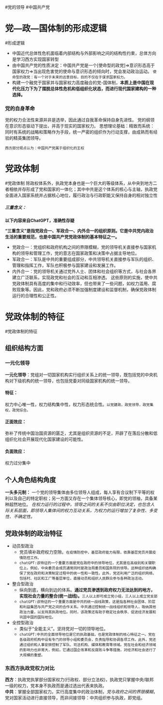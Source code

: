 #党的领导 #中国共产党
# 党—政—国体制的形成逻辑
#形成逻辑
- 中国近代总体性危机面临着内部结构与外部影响之间的结构性约束，总体方向是学习西方实现国家转型
- 由中国共产党的性质决定：中国共产党是一个[使命型的政党]=>意识形态高于国家权力=>当出现危害党的使命与意识形态的倾向时，党会发动政治运动。
`使命型的政党：有一个对于未来的远景目标，目的不仅在于谋求国家权力。`
- 构建一个融党于国家并与国家权力高度融合的党-国体制，**本质上是中国在现代化压力下为了摆脱总体性危机和低组织化状态，而进行现代国家建构的一种选择。**
### 党的自身革命
党的权力合法性来源并非是选举，因此通过自我革命保持自身先进性。
党的纲领在意识形态驱动下提出，并高于现实的国家权力。
思想理论基础：精致而系统：同时有系统的战略和策略作为手段，统一严密的组织作为行动支撑，由成熟而有经验的精英集团领导。

`西方部分观点认为：中国共产党属于组织化的王权`
# 党政体制
#党政体制
除政权体系外，执政党本身也是一个巨大的等级体系，从中央到地方二者相依并存形成了党和国家的一体化；其中中共是这个体系的核心与主轴，执政党全面进入国家系统并占据核心地位，履行政治与行政职能又保持自身的相对独立性
##### 三重含义：
**以下内容来自ChatGPT，准确性存疑**

**“三重含义”是指党政合一、军政合一、内外合一的组织原则。它是中共党内政治生活的重要规范，也是中国共产党党政体制的基本特征之一。**
- 党政合一：党组织和政府机构之间的界限模糊，党的领导机关直接参与国家机构的领导和管理工作，党的意志在国家政策和决策中占据主导地位。
- 军政合一：军队是中共的重要组成部分，中共领导机关直接参与军队的组织、管理和指挥工作，军队也积极参与国家建设和发展工作。
- 内外合一：党的领导机关通过党外人士、团体和社会组织等方式，与社会各界建立广泛联系，实现政党和社会的互动和互相渗透。
这些原则的实施，使中共党政体制具有高度的集中和行动效率，但也带来了一些问题，如权力滥用、腐败现象等。因此，党和政府必须不断加强制度建设和监督机制，确保党政体制运行的合理性和公正性。

# 党政体制的特征
#党政体制的特征
## 组织结构方面
### 一元化领导
**一元化领导**：党组对一切国家机构实行组织关系上的统一领导，既包括党的中央机构对下级机构的统一领导，也包括党委对同级国家机构的统一领导。
#### **特征：** 
权力中心唯一性，权力结构集中性，权力形态统合性。`以党建政，政党领导，政党集权，政党综合。`
#### **正面效应：**
弥补了传统中国治国资源的匮乏，尤其是组织资源的不足，开辟了在落后分散和低组织化社会开展现代化国家建设的可能性。
#### **负面效应：**
权力过分集中
## 个人角色结构角度
**一头多元制：** 一个党的领导集体由多位领导人组成，每人享有合议制下平等的权利以及自己的特定职权；另一方面又存在一个集体领导核心，即党的领袖，具备某种超然地位。
*在权力运行的过程中，领导之间的关系不仅由职位决定，也包含人际关系层面，即领导人集体间的权力互动关系，为权力的运行增加了复杂性、多变性、不确定性。*
## 党政体制的政治特征
- 动员型政治
	- 党员填补政府权力空隙。`在疫情防控中，基层政府能力有限，依靠基层党员开展疫情防控工作。`
	- `chatGPT:该特征的一个重要方面是党在政府中的领导地位，尤其是在高级别和关键职位上。例如，中央委员会成员通常同时是政治局委员和国务院的领导。这种组织结构确保了党在政府和决策制定过程中的统一性和一致性。此外，党还利用广泛的组织网络，包括村、社区和工厂等基层单位，直接动员和组织人民群众参与各种政治活动。`
- 整合型政治
	- 纵向到底，横向到边的体系。**通过党员渗透到政府权力无法达到的地方，实现社会力量的整合(统一战线)。**`三人以上即可成立党小组，三人以上成立党支部`
	- `chatGPT:该特征的一个重要方面是中共的统一战线政策，这是指各种社会团体、阶层和利益集团与共产党之间的合作关系。中共通过控制统一战线组织和领导人，吸纳其他政治力量，以支持其执政地位。同时，该政策还有助于稳定社会秩序、促进经济发展和巩固中国的国际地位。`
- 全控型政治
	- 类似于“全能主义”。坚持党对一切的领导地位。
	- `chatGPT:中共的全面领导地位是它的执政基础，也是党政体制的核心特征之一。党在各级政府机构中设有专门的领导小组和委员会，负责指导和协调各项工作。此外，党还通过组织和人事安排控制了军队、司法机构、媒体和教育等领域。党在社会和经济领域的影响力也非常大，例如，它通过国企改革和反腐败斗争等措施，对经济和社会进行了大规模的重塑。`
### 东西方执政党权力对比
**西方**：执政党执掌部分国家权力(行政权、部分立法权)，执政党只掌握中央/联邦一级的权力，党本身不执政而是通过选出代表来执政。                 
**中共**：掌握全部国家权力。实行高度集中的政治体制，*党与政府之间的界限模糊*，党对国家活动进行直接领导，而非间接领导：中共组织参与执政，即党组。
